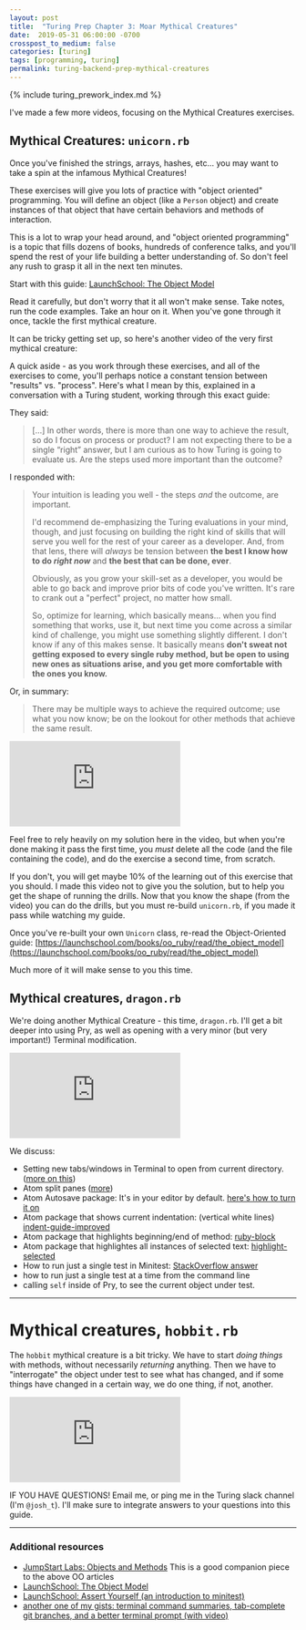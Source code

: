 ```yaml
---
layout: post
title:  "Turing Prep Chapter 3: Moar Mythical Creatures"
date:  2019-05-31 06:00:00 -0700
crosspost_to_medium: false
categories: [turing]
tags: [programming, turing]
permalink: turing-backend-prep-mythical-creatures
---
```


{% include turing_prework_index.md %}

I've made a few more videos, focusing on the Mythical Creatures exercises. 


## Mythical Creatures: `unicorn.rb`

Once you've finished the strings, arrays, hashes, etc... you may want to take a spin at the infamous Mythical Creatures!

These exercises will give you lots of practice with "object oriented" programming. You will define an object (like a `Person` object) and create instances of that object that have certain behaviors and methods of interaction. 

This is a lot to wrap your head around, and "object oriented programming" is a topic that fills dozens of books, hundreds of conference talks, and you'll spend the rest of your life building a better understanding of. So don't feel any rush to grasp it all in the next ten minutes.

Start with this guide: [LaunchSchool: The Object Model](https://launchschool.com/books/oo_ruby/read/the_object_model)

Read it carefully, but don't worry that it all won't make sense. Take notes, run the code examples. Take an hour on it. When you've gone through it once, tackle the first mythical creature.

It can be tricky getting set up, so here's another video of the very first mythical creature:

A quick aside - as you work through these exercises, and all of the exercises to come, you'll perhaps notice a constant tension between "results" vs. "process". Here's what I mean by this, explained in a conversation with a Turing student, working through this exact guide:

They said:
>  [...] In other words, there is more than one way to achieve the result, so do I focus on process or product?  I am not expecting there to be a single “right” answer, but I am curious as to how Turing is going to evaluate us.  Are the steps used more important than the outcome?

I responded with:

> Your intuition is leading you well - the steps _and_ the outcome, are important.
>
> I'd recommend de-emphasizing the Turing evaluations in your mind, though, and just focusing on building the right kind of skills that will serve you well for the rest of your career as a developer. And, from that lens, there will _always_ be tension between
> **the best I know how to do _right now_** and **the best that can be done, ever**.
>
> Obviously, as you grow your skill-set as a developer, you would be able to go back and improve prior bits of code you've written. It's rare to crank out a "perfect" project, no matter how small.
>
> So, optimize for learning, which basically means... when you find something that works, use it, but next time you come across a similar kind of challenge, you might use something slightly different.
> I don't know if any of this makes sense. It basically means
> **don't sweat not getting exposed to every single ruby method, but be open to using new ones as situations arise, and you get more comfortable with the ones you know.**

Or, in summary:

> There may be multiple ways to achieve the required outcome; use what you now know; be on the lookout for other methods that achieve the same result.
 
 
<div class="container">
<iframe class="video" src="https://www.youtube.com/embed/mocwGsu41yw" frameborder="0" allow="accelerometer; autoplay; encrypted-media; gyroscope; picture-in-picture" allowfullscreen></iframe>
</div>

<!--more-->


Feel free to rely heavily on my solution here in the video, but when you're done making it pass the first time, you _must_ delete all the code (and the file containing the code), and do the exercise a second time, from scratch.

If you don't, you will get maybe 10% of the learning out of this exercise that you should. I made this video not to give you the solution, but to help you get the shape of running the drills. Now that you know the shape (from the video) you can do the drills, but you must re-build `unicorn.rb`, if you made it pass while watching my guide.

Once you've re-built your own `Unicorn` class, re-read the Object-Oriented guide: [https://launchschool.com/books/oo_ruby/read/the_object_model](https://launchschool.com/books/oo_ruby/read/the_object_model)

Much more of it will make sense to you this time. 

## Mythical creatures, `dragon.rb`

We're doing another Mythical Creature - this time, `dragon.rb`. I'll get a bit deeper into using Pry, as well as opening with a very minor (but very important!) Terminal modification.

<div class="container">
<iframe class="video" src="https://www.youtube.com/embed/NIPerY-xuCk" frameborder="0" allow="accelerometer; autoplay; encrypted-media; gyroscope; picture-in-picture" allowfullscreen></iframe>
</div>
  
We discuss: 

- Setting new tabs/windows in Terminal to open from current directory. ([more on this](https://apple.stackexchange.com/questions/178017/new-terminal-to-same-directory))
- Atom split panes ([more](https://flight-manual.atom.io/using-atom/sections/panes/))
- Atom Autosave package: It's in your editor by default. [here's how to turn it on](https://stackoverflow.com/questions/29902834/auto-save-in-atom-editor)
- Atom package that shows current indentation: (vertical white lines) [indent-guide-improved](https://atom.io/packages/indent-guide-improved)
- Atom package that highlights beginning/end of method: [ruby-block](https://atom.io/packages/ruby-block)
- Atom package that highlightes all instances of selected text: [highlight-selected](https://atom.io/packages/highlight-selected)
- How to run just a single test in Minitest: [StackOverflow answer](https://stackoverflow.com/a/9310490/3210178)
- how to run just a single test at a time from the command line
- calling `self` inside of Pry, to see the current object under test. 

--------------------------------------------------


# Mythical creatures, `hobbit.rb`

The `hobbit` mythical creature is a bit tricky. We have to start _doing things_ with methods, without necessarily _returning_ anything. Then we have to "interrogate" the object under test to see what has changed, and if some things have changed in a certain way, we do one thing, if not, another.


<div class="container">
<iframe class="video" src="https://www.youtube.com/embed/uYGS-DCNR-0" frameborder="0" allow="accelerometer; autoplay; encrypted-media; gyroscope; picture-in-picture" allowfullscreen></iframe>
</div>


IF YOU HAVE QUESTIONS! Email me, or ping me in the Turing slack channel (I'm `@josh_t`). I'll make sure to integrate answers to your questions into this guide.

-----------------------------------





### Additional resources
 - [JumpStart Labs: Objects and Methods](http://tutorials.jumpstartlab.com/academy/workshops/objects_and_methods.html) This is a good companion piece to the above OO articles
 - [LaunchSchool: The Object Model](https://launchschool.com/books/oo_ruby/read/the_object_model)
 - [LaunchSchool: Assert Yourself (an introduction to minitest)](https://launchschool.com/blog/assert-yourself-an-introduction-to-minitest)
 - [another one of my gists: terminal command summaries, tab-complete git branches, and a better terminal prompt (with video)](https://gist.github.com/josh-works/7f2e6c82d22dca6e9fbc029c8b17703d)


